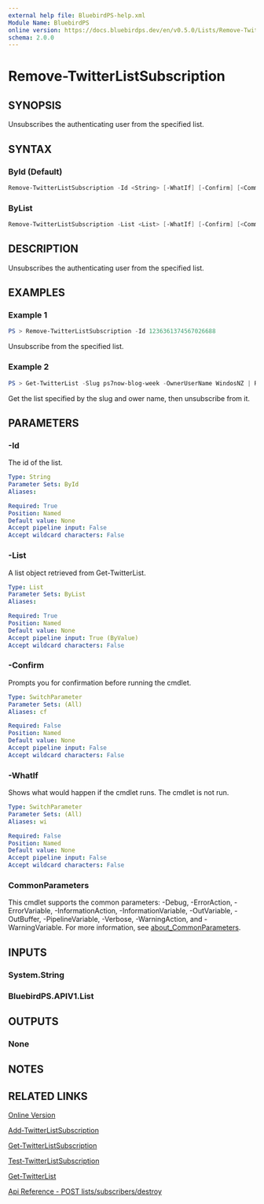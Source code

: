 ```yaml
---
external help file: BluebirdPS-help.xml
Module Name: BluebirdPS
online version: https://docs.bluebirdps.dev/en/v0.5.0/Lists/Remove-TwitterListSubscription
schema: 2.0.0
---
```


# Remove-TwitterListSubscription

## SYNOPSIS

Unsubscribes the authenticating user from the specified list.

## SYNTAX

### ById (Default)

```powershell
Remove-TwitterListSubscription -Id <String> [-WhatIf] [-Confirm] [<CommonParameters>]
```

### ByList

```powershell
Remove-TwitterListSubscription -List <List> [-WhatIf] [-Confirm] [<CommonParameters>]
```

## DESCRIPTION

Unsubscribes the authenticating user from the specified list.

## EXAMPLES

### Example 1

```powershell
PS > Remove-TwitterListSubscription -Id 1236361374567026688
```

Unsubscribe from the specified list.

### Example 2

```powershell
PS > Get-TwitterList -Slug ps7now-blog-week -OwnerUserName WindosNZ | Remove-TwitterListSubscription
```

Get the list specified by the slug and ower name, then unsubscribe from it.

## PARAMETERS

### -Id

The id of the list.

```yaml
Type: String
Parameter Sets: ById
Aliases:

Required: True
Position: Named
Default value: None
Accept pipeline input: False
Accept wildcard characters: False
```

### -List

A list object retrieved from Get-TwitterList.

```yaml
Type: List
Parameter Sets: ByList
Aliases:

Required: True
Position: Named
Default value: None
Accept pipeline input: True (ByValue)
Accept wildcard characters: False
```

### -Confirm

Prompts you for confirmation before running the cmdlet.

```yaml
Type: SwitchParameter
Parameter Sets: (All)
Aliases: cf

Required: False
Position: Named
Default value: None
Accept pipeline input: False
Accept wildcard characters: False
```

### -WhatIf

Shows what would happen if the cmdlet runs.
The cmdlet is not run.

```yaml
Type: SwitchParameter
Parameter Sets: (All)
Aliases: wi

Required: False
Position: Named
Default value: None
Accept pipeline input: False
Accept wildcard characters: False
```

### CommonParameters

This cmdlet supports the common parameters: -Debug, -ErrorAction, -ErrorVariable, -InformationAction, -InformationVariable, -OutVariable, -OutBuffer, -PipelineVariable, -Verbose, -WarningAction, and -WarningVariable. For more information, see [about_CommonParameters](http://go.microsoft.com/fwlink/?LinkID=113216).

## INPUTS

### System.String

### BluebirdPS.APIV1.List

## OUTPUTS

### None

## NOTES

## RELATED LINKS

[Online Version](https://docs.bluebirdps.dev/en/v0.5.0/Lists/Remove-TwitterListSubscription)

[Add-TwitterListSubscription](https://docs.bluebirdps.dev/en/v0.5.0/Lists/Add-TwitterListSubscription)

[Get-TwitterListSubscription](https://docs.bluebirdps.dev/en/v0.5.0/Lists/Get-TwitterListSubscription)

[Test-TwitterListSubscription](https://docs.bluebirdps.dev/en/v0.5.0/Lists/Test-TwitterListSubscription)

[Get-TwitterList](https://docs.bluebirdps.dev/en/v0.5.0/Lists/Get-TwitterList)

[Api Reference - POST lists/subscribers/destroy](https://developer.twitter.com/en/docs/twitter-api/v1/accounts-and-users/create-manage-lists/api-reference/post-lists-subscribers-destroy)
